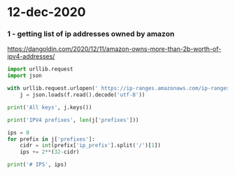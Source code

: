 # 12-dec-2020

### 1 - getting list of ip addresses owned by amazon

https://dangoldin.com/2020/12/11/amazon-owns-more-than-2b-worth-of-ipv4-addresses/

```python
import urllib.request
import json

with urllib.request.urlopen(' https://ip-ranges.amazonaws.com/ip-ranges.json') as f:
    j = json.loads(f.read().decode('utf-8'))

print('All keys', j.keys())

print('IPV4 prefixes', len(j['prefixes']))

ips = 0
for prefix in j['prefixes']:
    cidr = int(prefix['ip_prefix'].split('/')[1])
    ips += 2**(32-cidr)

print('# IPS', ips)
```
